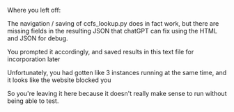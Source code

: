 Where you left off:

The navigation / saving of ccfs_lookup.py does in fact work, but there are missing fields in the resulting JSON that chatGPT can fix using the HTML and JSON for debug.

You prompted it accordingly, and saved results in this text file for incorporation later

Unfortunately, you had gotten like 3 instances running at the same time, and it looks like the website blocked you

So you're leaving it here because it doesn't really make sense to run without being able to test.
